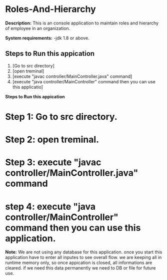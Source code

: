 # Roles-And-Hierarchy

**Description:**
  This is an console application to maintain roles and hierarchy of employee in an organization.
  
**System requirements:**
-jdk 1.8 or above.

## Steps to Run this appication
1. [Go to src directory]
2. [open treminal]
3. [execute "javac controller/MainController.java" command]
4. [execute "java controller/MainController" command then you can use this applicatio]


**Steps to Run this appication**
# **Step 1:** Go to src directory.
# **Step 2:** open treminal.
# **Step 3:** execute "javac controller/MainController.java" command
# **step 4:** execute "java controller/MainController" command then you can use this application.

**Note:**
We are not using any database for this application. once you start this application have to enter all inputes to see overall flow. 
we are keeping all in runtime memory only, so once appication is closed, all informations are cleared.
if we need this data permanently we need to DB or file for future use.
